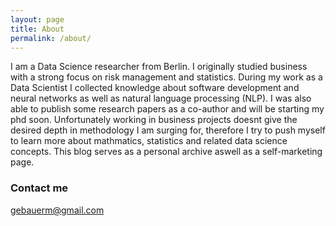 ```yaml
---
layout: page
title: About
permalink: /about/
---
```


I am a Data Science researcher from Berlin. I originally studied business with 
a strong focus on risk management and statistics. During my work as a Data Scientist 
I collected knowledge about software development and neural networks as well as natural language processing (NLP). 
I was also able to publish some research papers as a co-author and will be starting my phd soon. 
Unfortunately working in business projects doesnt give the desired depth in methodology 
I am surging for, therefore I try to push myself to 
learn more about mathmatics, statistics and related data science concepts.
This blog serves as a personal archive aswell as a self-marketing page.

### Contact me

[gebauerm@gmail.com](mailto:gebauerm@gmail.com)